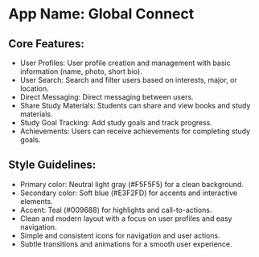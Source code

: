 # **App Name**: Global Connect

## Core Features:

- User Profiles: User profile creation and management with basic information (name, photo, short bio).
- User Search: Search and filter users based on interests, major, or location.
- Direct Messaging: Direct messaging between users.
- Share Study Materials: Students can share and view books and study materials.
- Study Goal Tracking: Add study goals and track progress.
- Achievements: Users can receive achievements for completing study goals.

## Style Guidelines:

- Primary color: Neutral light gray (#F5F5F5) for a clean background.
- Secondary color: Soft blue (#E3F2FD) for accents and interactive elements.
- Accent: Teal (#009688) for highlights and call-to-actions.
- Clean and modern layout with a focus on user profiles and easy navigation.
- Simple and consistent icons for navigation and user actions.
- Subtle transitions and animations for a smooth user experience.